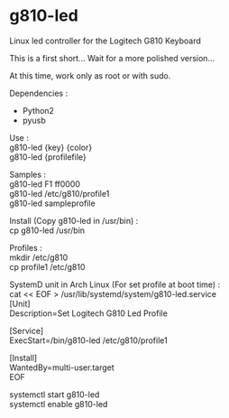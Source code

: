 # g810-led

Linux led controller for the Logitech G810 Keyboard

This is a first short... Wait for a more polished version...

At this time, work only as root or with sudo.

Dependencies :
- Python2
- pyusb

Use :<br />
g810-led {key} {color}<br />
g810-led {profilefile}

Samples :<br />
g810-led F1 ff0000<br />
g810-led /etc/g810/profile1<br />
g810-led sampleprofile


Install (Copy g810-led in /usr/bin) :<br />
cp g810-led /usr/bin


Profiles :<br />
mkdir /etc/g810<br />
cp profile1 /etc/g810


SystemD unit in Arch Linux (For set profile at boot time) :<br />
cat << EOF > /usr/lib/systemd/system/g810-led.service<br />
[Unit]<br />
Description=Set Logitech G810 Led Profile

[Service]<br />
ExecStart=/bin/g810-led /etc/g810/profile1

[Install]<br />
WantedBy=multi-user.target<br />
EOF

systemctl start g810-led<br />
systemctl enable g810-led
